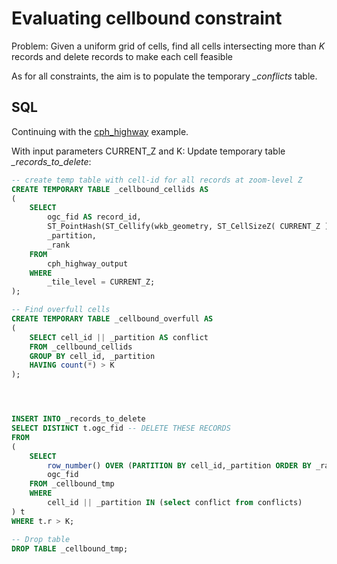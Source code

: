 # Evaluating cellbound constraint

Problem: Given a uniform grid of cells, find all cells intersecting more than *K* records and delete records to make each cell feasible

As for all constraints, the aim is to populate the temporary *_conflicts* table.

## SQL

Continuing with the [cph_highway](../README.md) example.

With input parameters CURRENT_Z and K: Update temporary table *_records_to_delete*:

```sql
-- create temp table with cell-id for all records at zoom-level Z
CREATE TEMPORARY TABLE _cellbound_cellids AS 
(
	SELECT
		ogc_fid AS record_id,
    	ST_PointHash(ST_Cellify(wkb_geometry, ST_CellSizeZ( CURRENT_Z ), 0, 0 )) AS cell_id,
		_partition,
		_rank
	FROM 
		cph_highway_output
	WHERE 
		_tile_level = CURRENT_Z;
);

-- Find overfull cells
CREATE TEMPORARY TABLE _cellbound_overfull AS
(
    SELECT cell_id || _partition AS conflict
    FROM _cellbound_cellids
    GROUP BY cell_id, _partition
    HAVING count(*) > K
);




INSERT INTO _records_to_delete
SELECT DISTINCT t.ogc_fid -- DELETE THESE RECORDS
FROM
(
    SELECT 
        row_number() OVER (PARTITION BY cell_id,_partition ORDER BY _rank DESC) r, 
        ogc_fid 
    FROM _cellbound_tmp
    WHERE 
        cell_id || _partition IN (select conflict from conflicts)
) t
WHERE t.r > K;

-- Drop table
DROP TABLE _cellbound_tmp;
```






